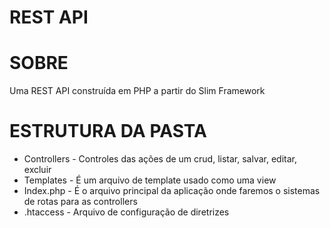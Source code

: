 # **REST API**

# SOBRE

Uma REST API construída em PHP a partir do Slim Framework

# ESTRUTURA DA PASTA

- Controllers - Controles das ações de um crud, listar, salvar, editar, excluir
- Templates - É um arquivo de template usado como uma view
- Index.php - É o arquivo principal da aplicação onde faremos o sistemas de rotas para as controllers
- .htaccess - Arquivo de configuração de diretrizes
